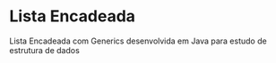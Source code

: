 # Lista Encadeada
Lista Encadeada com Generics desenvolvida em Java para estudo de estrutura de dados
